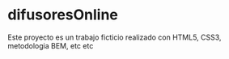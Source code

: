 # difusoresOnline

Este proyecto es un trabajo ficticio realizado con HTML5, CSS3, metodologia BEM, etc etc
